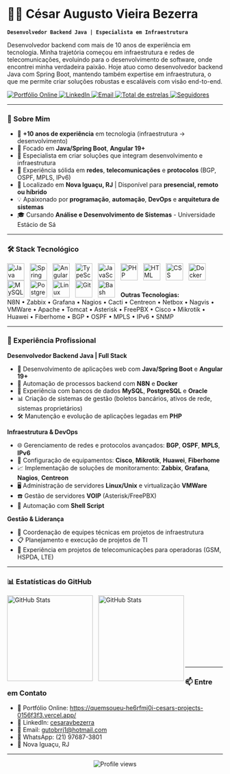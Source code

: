 # 👨‍💻 César Augusto Vieira Bezerra

**`Desenvolvedor Backend Java | Especialista em Infraestrutura`**

Desenvolvedor backend com mais de 10 anos de experiência em tecnologia. Minha trajetória começou em infraestrutura e redes de telecomunicações, evoluindo para o desenvolvimento de software, onde encontrei minha verdadeira paixão. Hoje atuo como desenvolvedor backend Java com Spring Boot, mantendo também expertise em infraestrutura, o que me permite criar soluções robustas e escaláveis com visão end-to-end.

<p align="left">
    <a href="https://quemsoueu-he6rfmj0i-cesars-projects-0156f3f3.vercel.app/">
        <img 
            alt="Portfólio Online" 
            title="Acesse meu Portfólio Online" 
            src="https://custom-icon-badges.demolab.com/badge/-Portfólio-28A745?style=for-the-badge&logo=link&logoColor=white"
        />
    </a>
    <a href="https://www.linkedin.com/in/cesaravbezerra/">
        <img 
            alt="LinkedIn" 
            title="Conecte-se comigo no LinkedIn" 
            src="https://custom-icon-badges.demolab.com/badge/-LinkedIn-0077B5?style=for-the-badge&logo=linkedin&logoColor=white"
        />
    </a>
    <a href="mailto:gutobrrj1@hotmail.com">
        <img 
            alt="Email" 
            title="Envie-me um email" 
            src="https://custom-icon-badges.demolab.com/badge/-Email-D14836?style=for-the-badge&logo=mail&logoColor=white"
        />
    </a>
    <a href="https://github.com/CesarAVB?tab=repositories&sort=stargazers">
        <img 
            alt="Total de estrelas" 
            title="Total de estrelas GitHub" 
            src="https://custom-icon-badges.demolab.com/github/stars/CesarAVB?color=55960c&style=for-the-badge&labelColor=488207&logo=star&label=estrelas"
        />
    </a>
    <a href="https://github.com/CesarAVB?tab=followers">
        <img 
            alt="Seguidores" 
            title="Me siga no GitHub" 
            src="https://custom-icon-badges.demolab.com/github/followers/CesarAVB?color=236ad3&labelColor=1155ba&style=for-the-badge&logo=github&label=Seguidores&logoColor=white"
        />
    </a>
</p>

---

### 🚀 Sobre Mim

- 💼 **+10 anos de experiência** em tecnologia (infraestrutura → desenvolvimento)
- 🌱 Focado em **Java/Spring Boot**, **Angular 19+**
- 🎯 Especialista em criar soluções que integram desenvolvimento e infraestrutura
- 🔧 Experiência sólida em **redes**, **telecomunicações** e **protocolos** (BGP, OSPF, MPLS, IPv6)
- 📍 Localizado em **Nova Iguaçu, RJ** | Disponível para **presencial, remoto ou híbrido**
- 💡 Apaixonado por **programação**, **automação**, **DevOps** e **arquitetura de sistemas**
- 🎓 Cursando **Análise e Desenvolvimento de Sistemas** - Universidade Estácio de Sá

---

### 🛠️ Stack Tecnológico

<img 
    align="left" 
    alt="Java"
    title="Java" 
    width="40px" 
    style="padding-right: 10px;" 
    src="https://cdn.jsdelivr.net/gh/devicons/devicon@latest/icons/java/java-original.svg" 
/>
<img 
    align="left" 
    alt="Spring"
    title="Spring Boot" 
    width="40px" 
    style="padding-right: 10px;" 
    src="https://cdn.jsdelivr.net/gh/devicons/devicon@latest/icons/spring/spring-original.svg" 
/>
<img 
    align="left" 
    alt="Angular"
    title="Angular" 
    width="40px" 
    style="padding-right: 10px;" 
    src="https://cdn.jsdelivr.net/gh/devicons/devicon@latest/icons/angular/angular-original.svg" 
/>
<img 
    align="left" 
    alt="TypeScript"
    title="TypeScript" 
    width="40px" 
    style="padding-right: 10px;" 
    src="https://cdn.jsdelivr.net/gh/devicons/devicon@latest/icons/typescript/typescript-original.svg" 
/>
<img 
    align="left" 
    alt="JavaScript" 
    title="JavaScript"
    width="40px" 
    style="padding-right: 10px;" 
    src="https://cdn.jsdelivr.net/gh/devicons/devicon@latest/icons/javascript/javascript-original.svg" 
/>
<img 
    align="left" 
    alt="PHP" 
    title="PHP"
    width="40px" 
    style="padding-right: 10px;" 
    src="https://cdn.jsdelivr.net/gh/devicons/devicon@latest/icons/php/php-original.svg" 
/>
<img 
    align="left" 
    alt="HTML"
    title="HTML" 
    width="40px" 
    style="padding-right: 10px;" 
    src="https://cdn.jsdelivr.net/gh/devicons/devicon@latest/icons/html5/html5-original.svg" 
/>
<img 
    align="left" 
    alt="CSS" 
    title="CSS"
    width="40px" 
    style="padding-right: 10px;" 
    src="https://cdn.jsdelivr.net/gh/devicons/devicon@latest/icons/css3/css3-original.svg" 
/>
<img 
    align="left" 
    alt="Docker" 
    title="Docker"
    width="40px" 
    style="padding-right: 10px;" 
    src="https://cdn.jsdelivr.net/gh/devicons/devicon@latest/icons/docker/docker-original.svg" 
/>
<img 
    align="left" 
    alt="MySQL" 
    title="MySQL"
    width="40px" 
    style="padding-right: 10px;" 
    src="https://cdn.jsdelivr.net/gh/devicons/devicon@latest/icons/mysql/mysql-original.svg" 
/>
<img 
    align="left" 
    alt="PostgreSQL" 
    title="PostgreSQL"
    width="40px" 
    style="padding-right: 10px;" 
    src="https://cdn.jsdelivr.net/gh/devicons/devicon@latest/icons/postgresql/postgresql-original.svg" 
/>
<img 
    align="left" 
    alt="Linux" 
    title="Linux"
    width="40px" 
    style="padding-right: 10px;" 
    src="https://cdn.jsdelivr.net/gh/devicons/devicon@latest/icons/linux/linux-original.svg" 
/>
<img 
    align="left" 
    alt="Git" 
    title="Git"
    width="40px" 
    style="padding-right: 10px;" 
    src="https://cdn.jsdelivr.net/gh/devicons/devicon@latest/icons/git/git-original.svg" 
/>
<img 
    align="left" 
    alt="Bash" 
    title="Shell Script"
    width="40px" 
    style="padding-right: 10px;" 
    src="https://cdn.jsdelivr.net/gh/devicons/devicon@latest/icons/bash/bash-original.svg" 
/>

<br/>
<br/>
<br/>

**Outras Tecnologias:**  
N8N • Zabbix • Grafana • Nagios • Cacti • Centreon • Netbox • Nagvis • VMWare • Apache • Tomcat • Asterisk • FreePBX • Cisco • Mikrotik • Huawei • Fiberhome • BGP • OSPF • MPLS • IPv6 • SNMP

---

### 💼 Experiência Profissional

**Desenvolvedor Backend Java | Full Stack**
- 🚀 Desenvolvimento de aplicações web com **Java/Spring Boot** e **Angular 19+**
- 🔄 Automação de processos backend com **N8N** e **Docker**
- 💾 Experiência com bancos de dados **MySQL**, **PostgreSQL** e **Oracle**
- 📊 Criação de sistemas de gestão (boletos bancários, ativos de rede, sistemas proprietários)
- 🛠️ Manutenção e evolução de aplicações legadas em **PHP**

**Infraestrutura & DevOps**
- 🌐 Gerenciamento de redes e protocolos avançados: **BGP**, **OSPF**, **MPLS**, **IPv6**
- 📡 Configuração de equipamentos: **Cisco**, **Mikrotik**, **Huawei**, **Fiberhome**
- 📈 Implementação de soluções de monitoramento: **Zabbix**, **Grafana**, **Nagios**, **Centreon**
- 🖥️ Administração de servidores **Linux/Unix** e virtualização **VMWare**
- ☎️ Gestão de servidores **VOIP** (Asterisk/FreePBX)
- 🔧 Automação com **Shell Script**

**Gestão & Liderança**
- 👥 Coordenação de equipes técnicas em projetos de infraestrutura
- 📋 Planejamento e execução de projetos de TI
- 🎯 Experiência em projetos de telecomunicações para operadoras (GSM, HSPDA, LTE)

---

### 📊 Estatísticas do GitHub

<p>
  <img 
    align="left" 
    alt="GitHub Stats" 
    height="200" 
    style="padding-right: 10px;" 
    src="https://github-readme-stats.vercel.app/api?username=CesarAVB&show_icons=true&theme=tokyonight&include_all_commits=true&locale=pt-br" 
  />

  <img 
    align="left" 
    alt="GitHub Stats" 
    height="200" 
    src="https://github-readme-stats.vercel.app/api/top-langs/?username=CesarAVB&theme=tokyonight&layout=compact&custom_title=Tecnologias&langs_count=9" 
  />
</p>

<br/>
<br/>
<br/>
<br/>
<br/>
<br/>
<br/>
<br/>
<br/>

---

### 📫 Entre em Contato

- 🔗 Portfólio Online: https://quemsoueu-he6rfmj0i-cesars-projects-0156f3f3.vercel.app/
- 💼 LinkedIn: [cesaravbezerra](https://www.linkedin.com/in/cesaravbezerra/)
- 📧 Email: gutobrrj1@hotmail.com
- 📱 WhatsApp: (21) 97687-3801
- 📍 Nova Iguaçu, RJ

---

<p align="center">
  <img src="https://komarev.com/ghpvc/?username=CesarAVB&color=blue&style=flat-square&label=Visualizações+do+Perfil" alt="Profile views" />
</p>


